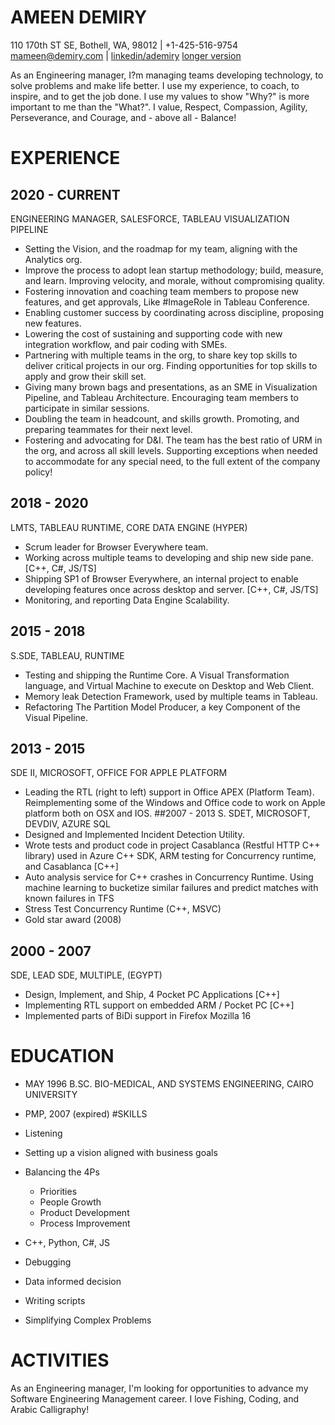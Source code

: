 # AMEEN DEMIRY

110 170th ST SE, Bothell, WA, 98012 | +1-425-516-9754
mameen@demiry.com | [linkedin/ademiry](https://www.linkedin.com/in/ademiry/)
[longer version](./long.md)

As an Engineering manager, I?m managing teams developing technology, to solve problems and make life better. I use my experience, to coach, to inspire, and to get the job done. I use my values to show "Why?" is more important to me than the "What?".
I value, Respect, Compassion, Agility, Perseverance, and Courage, and - above all - Balance!

# EXPERIENCE
## 2020 - CURRENT
ENGINEERING MANAGER, SALESFORCE, TABLEAU VISUALIZATION PIPELINE
* Setting the Vision, and the roadmap for my team, aligning with the Analytics org.
* Improve the process to adopt lean startup methodology; build, measure, and learn. Improving velocity, and morale, without compromising quality. 
* Fostering innovation and coaching team members to propose new features, and get approvals, Like #ImageRole in Tableau Conference.
* Enabling customer success by coordinating across discipline, proposing new features.
* Lowering the cost of sustaining and supporting code with new integration workflow, and pair coding with SMEs.
* Partnering with multiple teams in the org, to share key top skills to deliver critical projects in our org. Finding opportunities for top skills to apply and grow their skill set.
* Giving many brown bags and presentations, as an SME in Visualization Pipeline, and Tableau Architecture. Encouraging team members to participate in similar sessions.
* Doubling the team in headcount, and skills growth. Promoting, and preparing teammates for their next level.
* Fostering and advocating for D&I. The team has the best ratio of URM in the org, and across all skill levels. Supporting exceptions when needed to accommodate for any special need, to the full extent of the company policy!
## 2018 - 2020
LMTS, TABLEAU RUNTIME, CORE DATA ENGINE (HYPER)
* Scrum leader for Browser Everywhere team.
* Working across multiple teams to developing and ship new side pane. [C++, C#, JS/TS]
* Shipping SP1 of Browser Everywhere, an internal project to enable developing features once across desktop and server. [C++, C#, JS/TS]
* Monitoring, and reporting Data Engine Scalability.
## 2015 - 2018
S.SDE, TABLEAU, RUNTIME
* Testing and shipping the Runtime Core. A Visual Transformation language, and Virtual Machine to execute on Desktop and Web Client.
* Memory leak Detection Framework, used by multiple teams in Tableau.
* Refactoring The Partition Model Producer, a key Component of the Visual Pipeline.
## 2013 - 2015
SDE II, MICROSOFT, OFFICE FOR APPLE PLATFORM
* Leading the RTL (right to left) support in Office APEX (Platform Team). Reimplementing some of the Windows and Office code to work on Apple platform both on OSX and IOS.
##2007 - 2013
S. SDET, MICROSOFT, DEVDIV, AZURE SQL
* Designed and Implemented Incident Detection Utility.
* Wrote tests and product code in project Casablanca (Restful HTTP C++ library) used in Azure C++ SDK, ARM testing for Concurrency runtime, and Casablanca [C++]
* Auto analysis service for C++ crashes in Concurrency Runtime. Using machine learning to bucketize similar failures and predict matches with known failures in TFS
* Stress Test Concurrency Runtime (C++, MSVC)
* Gold star award (2008)
## 2000 - 2007
SDE, LEAD SDE, MULTIPLE, (EGYPT)
* Design, Implement, and Ship, 4 Pocket PC Applications [C++]
* Implementing RTL support on embedded ARM / Pocket PC [C++]
* Implemented parts of BiDi support in Firefox Mozilla 16

# EDUCATION
* MAY 1996
   B.SC. BIO-MEDICAL, AND SYSTEMS ENGINEERING, CAIRO UNIVERSITY
* PMP, 2007 (expired)
#SKILLS
* Listening
* Setting up a vision aligned with business goals
* Balancing the 4Ps
  * Priorities
  * People Growth
  * Product Development
  * Process Improvement

* C++, Python, C#, JS
* Debugging
* Data informed decision
* Writing scripts
* Simplifying Complex Problems

# ACTIVITIES
As an Engineering manager, I'm looking for opportunities to advance my Software Engineering Management career. 
I love Fishing, Coding, and Arabic Calligraphy!


